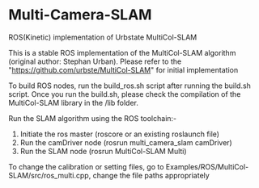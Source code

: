 # Multi-Camera-SLAM
ROS(Kinetic) implementation of Urbstate MultiCol-SLAM

This is a stable ROS implementation of the MultiCol-SLAM algorithm (original author: Stephan Urban). Please refer to the 
"https://github.com/urbste/MultiCol-SLAM" for initial implementation

To build ROS nodes, run the build_ros.sh script after running the build.sh script. Once you run the build.sh, please check the 
compilation of the MultiCol-SLAM library in the /lib folder.

Run the SLAM algorithm using the ROS toolchain:-
1) Initiate the ros master (roscore or an existing roslaunch file)
2) Run the camDriver node (rosrun multi_camera_slam camDriver)
3) Run the SLAM node (rosrun MultiCol-SLAM Multi)

To change the calibration or setting files, go to Examples/ROS/MultiCol-SLAM/src/ros_multi.cpp, change the file paths appropriately
